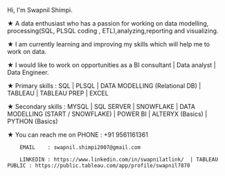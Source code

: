 Hi, I'm Swapnil Shimpi.

★ A data enthusiast who has a passion for working on data modelling, processing(SQL, PLSQL coding , ETL),analyzing,reporting and visualizing.

★ I am currently learning and improving my skills which will help me to work on data.
  
★ I would like to work on opportunities as a BI consultant | Data analyst | Data Engineer. 

★ Primary skills   : SQL | PLSQL | DATA MODELLING (Relational DB) | TABLEAU | TABLEAU PREP | EXCEL 

★ Secondary skills : MYSQL | SQL SERVER | SNOWFLAKE | DATA MODELLING (START / SNOWFLAKE) | POWER BI | ALTERYX (Basics) | PYTHON (Basics) 

★ You can reach me on 
        PHONE    : +91 9561161361
        
        EMAIL    : swapnil.shimpi2007@gmail.com
        
        LINKEDIN : https://www.linkedin.com/in/swapnilatlink/  | TABLEAU PUBLIC : https://public.tableau.com/app/profile/swapnil7870


